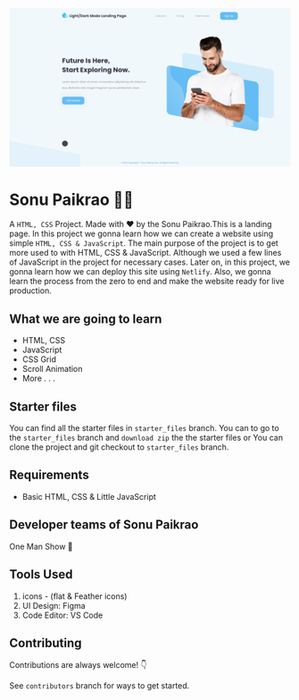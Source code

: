 ![](/img/Thumbnail.png)

# Sonu Paikrao 👨‍🍳

A `HTML, CSS` Project. Made with ♥ by the Sonu Paikrao.This is a landing page. In this project we gonna learn how we can create a website using simple `HTML, CSS & JavaScript`. The main purpose of the project is to get more used to with HTML, CSS & JavaScript. Although we used a few lines of JavaScript in the project for necessary cases. Later on, in this project, we gonna learn how we can deploy this site using `Netlify`. Also, we gonna learn the process from the zero to end and make the website ready for live production.

## What we are going to learn

- HTML, CSS
- JavaScript
- CSS Grid
- Scroll Animation
- More . . .

## Starter files

You can find all the starter files in `starter_files` branch. You can to go to the `starter_files` branch and `download zip` the the starter files or You can clone the project and git checkout to `starter_files` branch.

## Requirements

- Basic HTML, CSS & Little JavaScript

## Developer teams of Sonu Paikrao

One Man Show 🥰

## Tools Used

1. icons - (flat & Feather icons)
2. UI Design: Figma
3. Code Editor: VS Code

## Contributing

Contributions are always welcome! 👇

See `contributors` branch for ways to get started.
